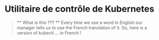 # Utilitaire de contrôle de Kubernetes

> ** What is this ??? **
> Every time we use a word in English our manager tells us to use the French translation of it. So, here is a version of kubectl ... in French !

